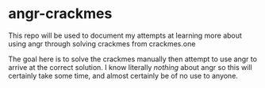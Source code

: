 # angr-crackmes

This repo will be used to document my attempts at learning more about using angr through solving crackmes from crackmes.one

The goal here is to solve the crackmes manually then attempt to use angr to arrive at the correct solution. I know literally *nothing* about angr so this will certainly take some time, and almost certainly be of no use to anyone.
